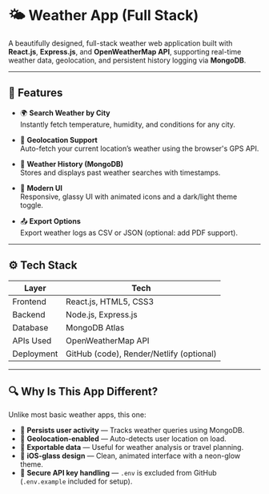 # 🌤️ Weather App (Full Stack)

A beautifully designed, full-stack weather web application built with **React.js**, **Express.js**, and **OpenWeatherMap API**, supporting real-time weather data, geolocation, and persistent history logging via **MongoDB**.

---

## 🚀 Features

- 🌍 **Search Weather by City**  
  Instantly fetch temperature, humidity, and conditions for any city.

- 📍 **Geolocation Support**  
  Auto-fetch your current location’s weather using the browser's GPS API.

- 💾 **Weather History (MongoDB)**  
  Stores and displays past weather searches with timestamps.

- 🌈 **Modern UI**  
  Responsive, glassy UI with animated icons and a dark/light theme toggle.

- 📤 **Export Options**  
  Export weather logs as CSV or JSON (optional: add PDF support).

---

## ⚙️ Tech Stack

| Layer        | Tech                             |
|--------------|----------------------------------|
| Frontend     | React.js, HTML5, CSS3            |
| Backend      | Node.js, Express.js              |
| Database     | MongoDB Atlas                    |
| APIs Used    | OpenWeatherMap API               |
| Deployment   | GitHub (code), Render/Netlify (optional) |

---

## 🔍 Why Is This App Different?

Unlike most basic weather apps, this one:
- 🧠 **Persists user activity** — Tracks weather queries using MongoDB.
- 🎯 **Geolocation-enabled** — Auto-detects user location on load.
- 🧾 **Exportable data** — Useful for weather analysis or travel planning.
- 🎨 **iOS-glass design** — Clean, animated interface with a neon-glow theme.
- 🔐 **Secure API key handling** — `.env` is excluded from GitHub (`.env.example` included for setup).

